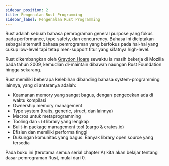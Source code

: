 ```yaml
---
sidebar_position: 2
title: Pengenalan Rust Programming
sidebar_label: Pengenalan Rust Programming
---
```


Rust adalah sebuah bahasa pemrograman general purpose yang fokus pada performance, type safety, dan concurrency. Bahasa ini diciptakan sebagai alternatif bahasa pemrograman yang berfokus pada hal-hal yang cukup low-level tapi tetap men-support fitur yang sifatnya high-level.

Rust dikembangkan oleh [Graydon Hoare](https://twitter.com/graydon_pub) sewaktu ia masih bekerja di Mozilla pada tahun 2009, kemudian di-maintain dibawah naungan Rust Foundation hingga sekarang.

Rust memiliki beberapa kelebihan dibanding bahasa system-programming lainnya, yang di antaranya adalah:

- Keamanan memory yang sangat bagus, dengan pengecekan ada di waktu kompilasi
- Ownership memory management
- Type system (traits, generic, struct, dan lainnya)
- Macros untuk metaprogramming
- Tooling dan `std` library yang lengkap
- Built-in package management tool (cargo & crates.io)
- Efisien dan memiliki performa tinggi
- Dukungan komunitas yang bagus. Banyak library open source yang tersedia

Pada buku ini (terutama semua serial chapter A) kita akan belajar tentang dasar pemrograman Rust, mulai dari 0.
